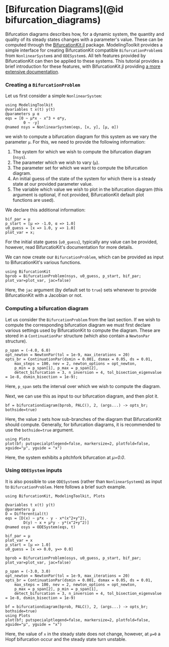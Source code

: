 # [Bifurcation Diagrams](@id bifurcation_diagrams)
Bifurcation diagrams describes how, for a dynamic system, the quantity and quality of its steady states changes with a parameter's value. These can be computed through the [BifurcationKit.jl](https://github.com/bifurcationkit/BifurcationKit.jl) package. ModelingToolkit provides a simple interface for creating BifurcationKit compatible `BifurcationProblem`s from `NonlinearSystem`s and `ODESystem`s. All teh features provided by BifurcationKit can then be applied to these systems. This tutorial provides a brief introduction for these features, with BifurcationKit.jl providing [a more extensive documentation](https://bifurcationkit.github.io/BifurcationKitDocs.jl/stable/).

### Creating a `BifurcationProblem`
Let us first consider a simple `NonlinearSystem`:
```@example Bif1
using ModelingToolkit
@variables t x(t) y(t)
@parameters μ α
eqs = [0 ~ μ*x - x^3 + α*y,
        0 ~ -y]
@named nsys = NonlinearSystem(eqs, [x, y], [μ, α])
```
we wish to compute a bifurcation diagram for this system as we vary the parameter `μ`. For this, we need to provide the following information:
1. The system for which we wish to compute the bifurcation diagram (`nsys`).
2. The parameter which we wish to vary (`μ`).
3. The parameter set for which we want to compute the bifurcation diagram.
4. An initial guess of the state of the system for which there is a steady state at our provided parameter value.
5. The variable which value we wish to plot in the bifurcation diagram (this argument is optional, if not provided, BifurcationKit default plot functions are used).

We declare this additional information:
```@example Bif1
bif_par = μ
p_start = [μ => -1.0, α => 1.0]
u0_guess = [x => 1.0, y => 1.0]
plot_var = x;
```
For the initial state guess (`u0_guess`), typically any value can be provided, however, read BifurcatioKit's documentation for more details.

We can now create our `BifurcationProblem`, which can be provided as input to BifurcationKit's various functions.
```@example Bif1
using BifurcationKit
bprob = BifurcationProblem(nsys, u0_guess, p_start, bif_par; plot_var=plot_var, jac=false)
```
Here, the `jac` argument (by default set to `true`) sets whenever to provide BifurcationKit with a Jacobian or not.


### Computing a bifurcation diagram

Let us consider the `BifurcationProblem` from the last section. If we wish to compute the corresponding bifurcation diagram we must first declare various settings used by BifurcationKit to compute the diagram. These are stored in a `ContinuationPar` structure (which also contain a `NewtonPar` structure). 
```@example Bif1
p_span = (-4.0, 6.0)
opt_newton = NewtonPar(tol = 1e-9, max_iterations = 20)
opts_br = ContinuationPar(dsmin = 0.001, dsmax = 0.05, ds = 0.01,
	max_steps = 100, nev = 2, newton_options = opt_newton,
	p_min = p_span[1], p_max = p_span[2],
	detect_bifurcation = 3, n_inversion = 4, tol_bisection_eigenvalue = 1e-8, dsmin_bisection = 1e-9);
```
Here, `p_span` sets the interval over which we wish to compute the diagram.

Next, we can use this as input to our bifurcation diagram, and then plot it.
```@example Bif1
bf = bifurcationdiagram(bprob, PALC(), 2, (args...) -> opts_br; bothside=true)
```
Here, the value `2` sets how sub-branches of the diagram that BifurcationKit should compute. Generally, for bifurcation diagrams, it is recommended to use the `bothside=true` argument.
```@example Bif1
using Plots
plot(bf; putspecialptlegend=false, markersize=2, plotfold=false, xguide="μ", yguide = "x")
```
Here, the system exhibits a pitchfork bifurcation at *μ=0.0*.

### Using `ODESystem` inputs
It is also possible to use `ODESystem`s (rather than `NonlinearSystem`s) as input to `BifurcationProblem`. Here follows a brief such example.

```@example Bif2
using BifurcationKit, ModelingToolkit, Plots

@variables t x(t) y(t)
@parameters μ
D = Differential(t)
eqs = [D(x) ~ μ*x - y - x*(x^2+y^2), 
        D(y) ~ x + μ*y - y*(x^2+y^2)]
@named osys = ODESystem(eqs, t)

bif_par = μ
plot_var = x
p_start = [μ => 1.0]
u0_guess = [x => 0.0, y=> 0.0]

bprob = BifurcationProblem(osys, u0_guess, p_start, bif_par; plot_var=plot_var, jac=false)

p_span = (-3.0, 3.0)
opt_newton = NewtonPar(tol = 1e-9, max_iterations = 20)
opts_br = ContinuationPar(dsmin = 0.001, dsmax = 0.05, ds = 0.01,
	max_steps = 100, nev = 2, newton_options = opt_newton,
	p_max = p_span[2], p_min = p_span[1],
	detect_bifurcation = 3, n_inversion = 4, tol_bisection_eigenvalue = 1e-8, dsmin_bisection = 1e-9)

bf = bifurcationdiagram(bprob, PALC(), 2, (args...) -> opts_br; bothside=true)
using Plots
plot(bf; putspecialptlegend=false, markersize=2, plotfold=false, xguide="μ", yguide = "x")
```
Here, the value of `x` in the steady state does not change, however, at `μ=0` a Hopf bifurcation occur and the steady state turn unstable.